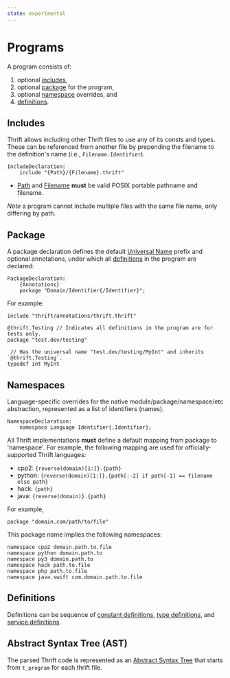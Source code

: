 ```yaml
---
state: experimental
---
```


# Programs

A program consists of:

1. optional [includes](#includes),
2. optional [package](#package) for the program,
3. optional [namespace](#namespaces) overrides, and
4. [definitions](#definitions).

## Includes

Thrift allows including other Thrift files to use any of its consts and types. These can be referenced from another file by prepending the filename to the definition's name (i.e., `Filename.Identifier`).

```
IncludeDeclaration:
    include "{Path}/{Filename}.thrift"
```

- [Path](https://pubs.opengroup.org/onlinepubs/9699919799/basedefs/V1_chap03.html#tag_03_271) and [Filename](https://pubs.opengroup.org/onlinepubs/9699919799/basedefs/V1_chap03.html#tag_03_170) **must** be valid POSIX portable pathname and filename.

*Note* a program cannot include multiple files with the same file name, only differing by path.

## Package

A package declaration defines the default [Universal Name](universal-name.md) prefix and optional annotations, under which all [definitions](#definitions) in the program are declared:

```
PackageDeclaration:
    {Annotations}
    package "Domain/Identifier{/Identifier}";
```

For example:

```
include "thrift/annotations/thrift.thrift"

@thrift.Testing // Indicates all definitions in the program are for tests only.
package "test.dev/testing"

 // Has the universal name "test.dev/testing/MyInt" and inherits `@thrift.Testing`.
typedef int MyInt
```

## Namespaces

Language-specific overrides for the native module/package/namespace/etc abstraction, represented as a list of identifiers (names).

```
NamespaceDeclaration:
    namespace Language Identifier{.Identifier};
```

All Thrift implementations **must** define a default mapping from package to 'namespace'. For example, the following mapping are used for officially-supported Thrift languages:

- cpp2: `{reverse(domain)[1:]}.{path}`
- python: `{reverse(domain)[1:]}.{path[:-2] if path[-1] == filename else path}`
- hack: `{path}`
- java: `{reverse(domain)}.{path}`

For example,

```
package "domain.com/path/to/file"
```

This package name implies the following namespaces:

```
namespace cpp2 domain.path.to.file
namespace python domain.path.to
namespace py3 domain.path.to
namespace hack path.to.file
namespace php path.to.file
namespace java.swift com.domain.path.to.file
```

## Definitions

Definitions can be sequence of [constant definitions](../../idl/#constant-definitions), [type definitions](../../idl/#type-definitions), and [service definitions](../../idl/#services).


## Abstract Syntax Tree (AST)

The parsed Thrift code is represented as an [Abstract Syntax Tree](https://github.com/facebook/fbthrift/tree/main/thrift/compiler/ast) that starts from `t_program` for each thrift file.
